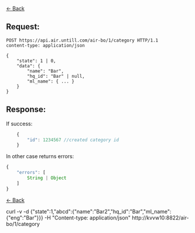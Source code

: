[← Back](README.md)

## Request: 

```http
POST https://api.air.untill.com/air-bo/1/category HTTP/1.1
content-type: application/json

{
    "state": 1 | 0,
    "data": {
        "name": "Bar",
        "hq_id": "Bar" | null,
        "ml_name": { ... }
    }
}
```

## Response: 

If success:

```javascript 
    {
        "id": 1234567 //created category id
    }
```

In other case returns errors:

```javascript
{
    "errors": [
        String | Object
    ]
}
```

[← Back](README.md)

curl -v -d {\"state\":1,\"abcd\":{\"name\":\"Bar2\",\"hq_id\":\"Bar\",\"ml_name\":{\"eng\":\"Bar\"}}} -H "Content-type: application/json" http://kvvw10:8822/air-bo/1/category
